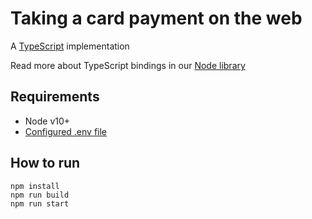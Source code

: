 # Taking a card payment on the web
A [TypeScript](https://www.typescriptlang.org/) implementation

Read more about TypeScript bindings in our [Node library](https://github.com/stripe/stripe-node#usage-with-typescript)

## Requirements
* Node v10+
* [Configured .env file](../README.md)

## How to run

```
npm install
npm run build
npm run start
```
